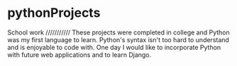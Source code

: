 # pythonProjects
School work
///////////
These projects were completed in college and Python was my first language to learn.  Python's syntax isn't too hard to understand and is enjoyable to code with.  One day I would like to incorporate Python with future web applications and to learn Django.
